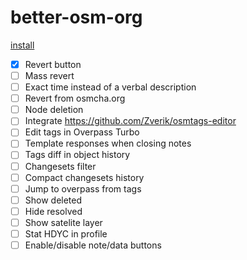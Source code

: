 # better-osm-org

[install](https://raw.githubusercontent.com/deevroman/better-osm-org/master/better-osm-org.user.js)

- [x] Revert button
- [ ] Mass revert
- [ ] Exact time instead of a verbal description
- [ ] Revert from osmcha.org
- [ ] Node deletion
- [ ] Integrate https://github.com/Zverik/osmtags-editor
- [ ] Edit tags in Overpass Turbo
- [ ] Template responses when closing notes
- [ ] Tags diff in object history
- [ ] Changesets filter
- [ ] Compact changesets history
- [ ] Jump to overpass from tags
- [ ] Show deleted
- [ ] Hide resolved
- [ ] Show satelite layer
- [ ] Stat HDYC in profile
- [ ] Enable/disable note/data buttons
